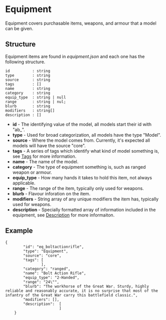 # Equipment

Equipment covers purchasable items, weapons, and armour that a model can be given.

## Structure

Equipment items are found in *equipment.json* and each one has the following structure.

```
id          : string
type        : string
source      : string
tags        : []
name        : string
category    : string
equip_type  : string | null
range       : string | nul;
blurb       : string
modifiers   : string[]
description : []
```

- **id** - The identifying value of the model, all models start their id with "ab_".
- **type** - Used for broad categorization, all models have the type "Model".
- **source** - Where the model comes from. Currently, it's expected all models will have the source "core".
- **tags** - A series of tags which identify what kind of model something is, see [Tags](../../Tags.md) for more information.
- **name** - The name of the model.
- **category** - The type of equipment something is, such as ranged weapon or armour.
- **equip_type** - How many hands it takes to hold this item, not always applicable.
- **range** - The range of the item, typically only used for weapons.
- **blurb** - Flavour inforation on the item.
- **modifiers** - String array of any unique modifiers the item has, typically used for weapons.
- **description** - Specially formatted array of information included in the equipment, see [Description](../../Description.md) for more informaiton.

## Example

```
{
        "id": "eq_boltactionrifle",
        "type": "Equipment",
        "source": "core",
        "tags": [
                ],
        "category": "ranged",
        "name": "Bolt Action Rifle",
        "equip_type": "2-Handed",
        "range": "24\"",
        "blurb": "The workhorse of the Great War. Sturdy, highly reliable and reasonably accurate, it is no surprise that most of the infantry of the Great War carry this battlefield classic.",
        "modifiers": [],
        "description":  [
                        ]
    }
```